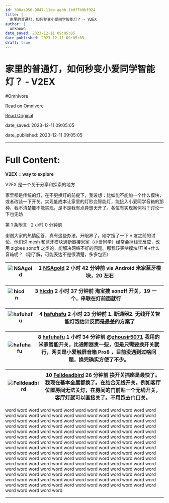 ```yaml
---
id: 300aa956-9847-11ee-aebb-1bdf7b0bf924
title: |
  家里的普通灯，如何秒变小爱同学智能灯？ - V2EX
author: |
  unknown
date_saved: 2023-12-11 09:05:05
date_published: 2023-12-11 09:05:05
draft: true
---
```


# 家里的普通灯，如何秒变小爱同学智能灯？ - V2EX
#Omnivore

[Read on Omnivore](https://omnivore.app/me/v-2-ex-18c59d55007)

[Read Original](https://www.v2ex.com/t/999515)

date_saved: 2023-12-11 09:05:05

date_published: 2023-12-11 09:05:05

--- 

# Full Content: 

**V2EX = way to explore**

V2EX 是一个关于分享和探索的地方 

家里都是传统的灯，在不更换灯的前提下，我设想：比如能不能加一个什么模块，或者改装一下开关。实现低成本让家里的灯秒变智能灯，能接入小爱同学音箱的那种，我不清楚能不能实现，是不是我有点异想天开了。各位有实现案例吗？讨论一下也无妨

第 1 条附言 · 2 小时 0 分钟前

谢谢大家的热情回答，真有这些办法，开眼界了。刚才搜了一下 v 友之前的讨论，他们说 mesh 和蓝牙模块通断器接米家（小爱同学）经常会掉线无反应，改用 zigbee sonoff 之类的，能解决网络不好的问题。那我该买啥模块/开关+什么音箱呢？（刚了解，可能表达不是很清楚，多多包涵）

| ![NSAgold](https://proxy-prod.omnivore-image-cache.app/0x0,sFfLGWfLBh9xqe6tVuZWBGM8b5hAmvxfnxgxWI2zMM9k/https://cdn.v2ex.com/gravatar/1aba22be87144b4f9952d997cd5be336?s=48&d=retro) | 1 **[NSAgold](https://www.v2ex.com/member/NSAgold)** 2 小时 42 分钟前 via Android 米家蓝牙模块，20 左右 |
| ------------------------------------------------------------------------------------------------------------------------------------------------------------------------------------ | ----------------------------------------------------------------------------------------- |

| ![hicdn](https://proxy-prod.omnivore-image-cache.app/0x0,ssHxC52ImcnlVlZ7AVs1I5-kTTvnfaf-4ARNQnFu4plc/https://cdn.v2ex.com/avatar/2efd/7216/71949_normal.png?m=1654422046) | 3 **[hicdn](https://www.v2ex.com/member/hicdn)** 2 小时 37 分钟前 淘宝搜 sonoff 开关，19 一个，串联在灯前面就行 |
| -------------------------------------------------------------------------------------------------------------------------------------------------------------------------- | ----------------------------------------------------------------------------------------- |

| ![hafuhafu](https://proxy-prod.omnivore-image-cache.app/0x0,scqA84BRABlFI_Pv-4lAFWsHR_frfKU0WoJ-oHSESKjM/https://cdn.v2ex.com/avatar/ad2b/6d5a/391835_normal.png?m=1557295261) | 4 **[hafuhafu](https://www.v2ex.com/member/hafuhafu)** 2 小时 23 分钟前 1\. 断通器2\. 无线开关智能灯泡估计反而是最差的方案了 |
| ------------------------------------------------------------------------------------------------------------------------------------------------------------------------------ | ------------------------------------------------------------------------------------------------- |

| ![hafuhafu](https://proxy-prod.omnivore-image-cache.app/0x0,scqA84BRABlFI_Pv-4lAFWsHR_frfKU0WoJ-oHSESKjM/https://cdn.v2ex.com/avatar/ad2b/6d5a/391835_normal.png?m=1557295261) | 8 **[hafuhafu](https://www.v2ex.com/member/hafuhafu)** 1 小时 34 分钟前 @[zhousir5071](https://www.v2ex.com/member/zhousir5071) 我用的米家智能开关，比通断器贵一些，但是只需要换开关就行，网关是小爱触屏音箱 Pro8 ，目前没遇到过啥问题，换完确实方便了不少。 |
| ------------------------------------------------------------------------------------------------------------------------------------------------------------------------------ | -------------------------------------------------------------------------------------------------------------------------------------------------------------------------------------------- |

| ![Felldeadbird](https://proxy-prod.omnivore-image-cache.app/0x0,sQsjzeXxRWBy7jPtVlU4J1BhrhhijpvOVOwIQGMVZC7Y/https://cdn.v2ex.com/avatar/fed6/d910/92455_normal.png?m=1451524610) | 10 **[Felldeadbird](https://www.v2ex.com/member/Felldeadbird)** 26 分钟前 换开关插座是最快了。我现在基本全屋都换了。在结合无线开关。例如客厅位置房间无法关灯，在房间的门前贴一个无线开关，客厅灯就可以直接关了。不用跑去门口关。 |
| --------------------------------------------------------------------------------------------------------------------------------------------------------------------------------- | -------------------------------------------------------------------------------------------------------------------------------------------------- |

word word word word word word word word word word word word word word word word word word word word word word word word word word word word word word word word word word word word word word word word word word word word word word word word word word word word word word word word word word word word word word word word word word word word word word word word word word word word word word word word word word word word word word word word word word word word word word word word word word word word word word word word word word word word word word word word word word word word word word word word word word word word word word word word word word word word word word word word word word word word word word word word word word word word word word word word word word word word word word word word word word word word word word word word word word word word word word word word word word word word word word word word word word word word word word word word word word word word word word word word

---


